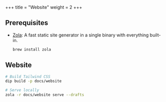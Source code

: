 +++
title = "Website"
weight = 2
+++

## Prerequisites

- [Zola](https://github.com/getzola/zola): A fast static site generator in a single binary with everything built-in.

  ```sh
  brew install zola
  ```

## Website

```sh
# Build Tailwind CSS
dip build -p docs/website

# Serve locally
zola -r docs/website serve --drafts
```

